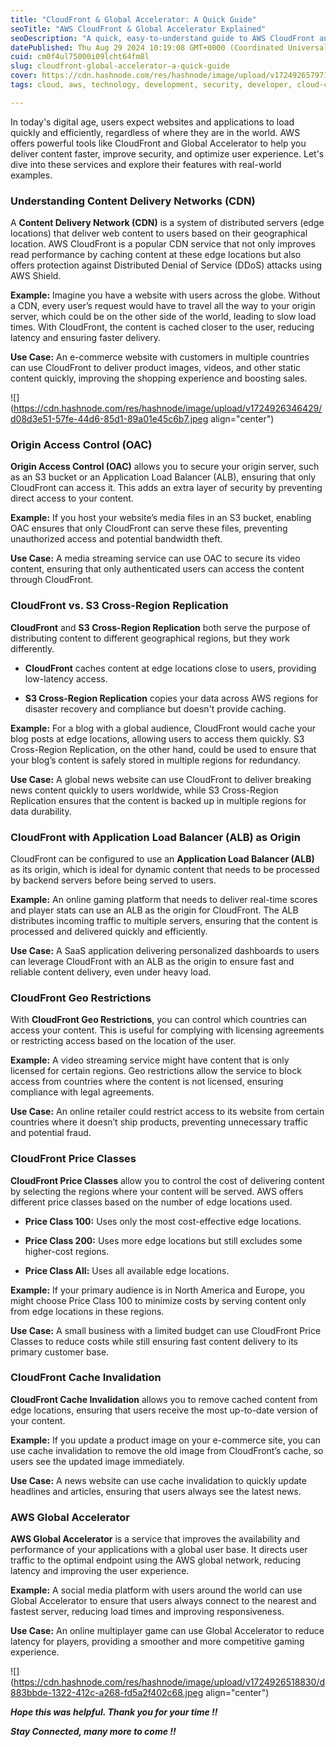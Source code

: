 ```yaml
---
title: "CloudFront & Global Accelerator: A Quick Guide"
seoTitle: "AWS CloudFront & Global Accelerator Explained"
seoDescription: "A quick, easy-to-understand guide to AWS CloudFront and Global Accelerator, designed to boost your site's speed and global reach."
datePublished: Thu Aug 29 2024 10:19:08 GMT+0000 (Coordinated Universal Time)
cuid: cm0f4ul75000i09lcht64fm8l
slug: cloudfront-global-accelerator-a-quick-guide
cover: https://cdn.hashnode.com/res/hashnode/image/upload/v1724926579711/3e803348-4c65-440a-b96c-f4ae357f1aad.avif
tags: cloud, aws, technology, development, security, developer, cloud-computing, devops, tech, technical-interview, technical-writing-1, devops-articles, 90daysofdevops

---
```


In today's digital age, users expect websites and applications to load quickly and efficiently, regardless of where they are in the world. AWS offers powerful tools like CloudFront and Global Accelerator to help you deliver content faster, improve security, and optimize user experience. Let's dive into these services and explore their features with real-world examples.

### **Understanding Content Delivery Networks (CDN)**

A **Content Delivery Network (CDN)** is a system of distributed servers (edge locations) that deliver web content to users based on their geographical location. AWS CloudFront is a popular CDN service that not only improves read performance by caching content at these edge locations but also offers protection against Distributed Denial of Service (DDoS) attacks using AWS Shield.

**Example:** Imagine you have a website with users across the globe. Without a CDN, every user’s request would have to travel all the way to your origin server, which could be on the other side of the world, leading to slow load times. With CloudFront, the content is cached closer to the user, reducing latency and ensuring faster delivery.

**Use Case:** An e-commerce website with customers in multiple countries can use CloudFront to deliver product images, videos, and other static content quickly, improving the shopping experience and boosting sales.

![](https://cdn.hashnode.com/res/hashnode/image/upload/v1724926346429/d08d3e51-57fe-44d6-85d1-89a01e45c6b7.jpeg align="center")

### **Origin Access Control (OAC)**

**Origin Access Control (OAC)** allows you to secure your origin server, such as an S3 bucket or an Application Load Balancer (ALB), ensuring that only CloudFront can access it. This adds an extra layer of security by preventing direct access to your content.

**Example:** If you host your website’s media files in an S3 bucket, enabling OAC ensures that only CloudFront can serve these files, preventing unauthorized access and potential bandwidth theft.

**Use Case:** A media streaming service can use OAC to secure its video content, ensuring that only authenticated users can access the content through CloudFront.

### **CloudFront vs. S3 Cross-Region Replication**

**CloudFront** and **S3 Cross-Region Replication** both serve the purpose of distributing content to different geographical regions, but they work differently.

* **CloudFront** caches content at edge locations close to users, providing low-latency access.
    
* **S3 Cross-Region Replication** copies your data across AWS regions for disaster recovery and compliance but doesn't provide caching.
    

**Example:** For a blog with a global audience, CloudFront would cache your blog posts at edge locations, allowing users to access them quickly. S3 Cross-Region Replication, on the other hand, could be used to ensure that your blog’s content is safely stored in multiple regions for redundancy.

**Use Case:** A global news website can use CloudFront to deliver breaking news content quickly to users worldwide, while S3 Cross-Region Replication ensures that the content is backed up in multiple regions for data durability.

### **CloudFront with Application Load Balancer (ALB) as Origin**

CloudFront can be configured to use an **Application Load Balancer (ALB)** as its origin, which is ideal for dynamic content that needs to be processed by backend servers before being served to users.

**Example:** An online gaming platform that needs to deliver real-time scores and player stats can use an ALB as the origin for CloudFront. The ALB distributes incoming traffic to multiple servers, ensuring that the content is processed and delivered quickly and efficiently.

**Use Case:** A SaaS application delivering personalized dashboards to users can leverage CloudFront with an ALB as the origin to ensure fast and reliable content delivery, even under heavy load.

### **CloudFront Geo Restrictions**

With **CloudFront Geo Restrictions**, you can control which countries can access your content. This is useful for complying with licensing agreements or restricting access based on the location of the user.

**Example:** A video streaming service might have content that is only licensed for certain regions. Geo restrictions allow the service to block access from countries where the content is not licensed, ensuring compliance with legal agreements.

**Use Case:** An online retailer could restrict access to its website from certain countries where it doesn’t ship products, preventing unnecessary traffic and potential fraud.

### **CloudFront Price Classes**

**CloudFront Price Classes** allow you to control the cost of delivering content by selecting the regions where your content will be served. AWS offers different price classes based on the number of edge locations used.

* **Price Class 100:** Uses only the most cost-effective edge locations.
    
* **Price Class 200:** Uses more edge locations but still excludes some higher-cost regions.
    
* **Price Class All:** Uses all available edge locations.
    

**Example:** If your primary audience is in North America and Europe, you might choose Price Class 100 to minimize costs by serving content only from edge locations in these regions.

**Use Case:** A small business with a limited budget can use CloudFront Price Classes to reduce costs while still ensuring fast content delivery to its primary customer base.

### **CloudFront Cache Invalidation**

**CloudFront Cache Invalidation** allows you to remove cached content from edge locations, ensuring that users receive the most up-to-date version of your content.

**Example:** If you update a product image on your e-commerce site, you can use cache invalidation to remove the old image from CloudFront’s cache, so users see the updated image immediately.

**Use Case:** A news website can use cache invalidation to quickly update headlines and articles, ensuring that users always see the latest news.

### **AWS Global Accelerator**

**AWS Global Accelerator** is a service that improves the availability and performance of your applications with a global user base. It directs user traffic to the optimal endpoint using the AWS global network, reducing latency and improving the user experience.

**Example:** A social media platform with users around the world can use Global Accelerator to ensure that users always connect to the nearest and fastest server, reducing load times and improving responsiveness.

**Use Case:** An online multiplayer game can use Global Accelerator to reduce latency for players, providing a smoother and more competitive gaming experience.

![](https://cdn.hashnode.com/res/hashnode/image/upload/v1724926518830/d883bbde-1322-412c-a268-fd5a2f402c68.jpeg align="center")

***Hope this was helpful. Thank you for your time !!***

***Stay Connected, many more to come !!***